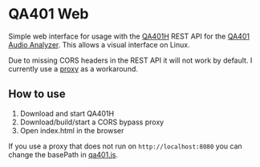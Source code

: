 # QA401 Web

Simple web interface for usage with the [QA401H](https://github.com/QuantAsylum/QA401H) REST API for the [QA401 Audio Analyzer](https://quantasylum.com/products/qa401-audio-analyzer). This allows a visual interface on Linux.

Due to missing CORS headers in the REST API it will not work by default. I currently use a [proxy](https://github.com/Shivam010/bypass-cors/) as a workaround.

## How to use

1. Download and start QA401H
2. Download/build/start a CORS bypass proxy
3. Open index.html in the browser

If you use a proxy that does not run on `http://localhost:8080` you can change the basePath in [qa401.js](js/qa401.js).

